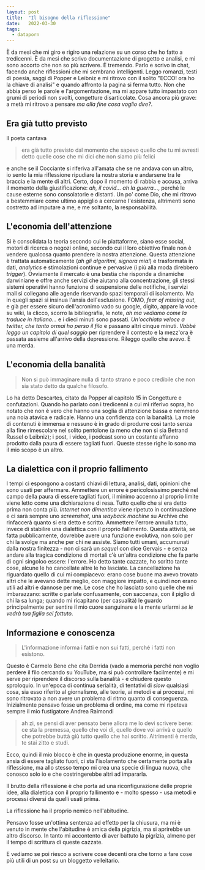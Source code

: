 ```yaml
---
layout: post
title:  "Il bisogno della riflessione"
date:   2022-03-30
tags:
  - dataporn
---
```


È da mesi che mi giro e rigiro una relazione su un corso che ho fatto a tredicenni. È da mesi che scrivo documentazione di progetto e analisi, e mi sono accorto che non so più scrivere. È tremendo. Parlo e scrivo in chat, facendo anche riflessioni che mi sembrano intelligenti. Leggo romanzi, testi di poesia, saggi di Popper e Leibniz e mi ritrovo con il solito "ECCO! ora ho la chiave di analisi" e quando affronto la pagina si ferma tutto. Non che abbia perso le parole e l'argomentazione, ma mi appare tutto impastato con grumi di periodi non svolti, congetture disarticolate. Cosa ancora più grave: a metà mi ritrovo a pensare *ma alla fine cosa voglio dire?*.

## Era già tutto previsto
Il poeta cantava 

> era già tutto previsto
> dal momento che sapevo
> quello che tu mi avresti detto
> quelle cose che mi dici
> che non siamo più felici

e anche se il Cocciante si riferiva all'amata che se ne andava con un altro, io sento la mia riflessione ripudiare la nostra storia e andarsene tra le braccia e la mente di altri. Certo, dopo il momento di rabbia e accusa, arriva il momento della giustificazione: *ah, il covid... ah la guerra...*, perché le cause esterne sono consolatorie e distanti. Un po' come Dio, che mi ritrovo a bestemmiare come ultimo appiglio a cercarne l'esistenza, altrimenti sono costretto ad imputare a me, e me soltanto, la responsabilità.

## L'economia dell'attenzione
Si è consolidata la teoria secondo cui le piattaforme, siano esse social, motori di ricerca o negozi online, secondo cui il loro obiettivo finale non è vendere qualcosa quanto prendere la nostra attenzione. Questa attenzione è trattata automaticamente (*ah gli algoritmi, signora mia!*) e trasformata in dati, *analytics* e stimolazioni continue e pervasive (i più alla moda direbbero *trigger*). Ovviamente il mercato è una bestia che risponde a dinamiche darwiniane e offre anche servizi che aiutano alla concentrazione, gli stessi sistemi operativi hanno funzione di sospensione delle notifiche, i servizi mail si collegano alle agende riservando spazi temporali di isolamento. Ma in quegli spazi si insinua l'ansia dell'esclusione. FOMO, *fear of missing out*, e già per essere sicuro dell'acronimo vado su google, digito, appare la voce su wiki, la clicco, scorro la bibliografia, le note, *ah ma vediamo come la traduce in italiano...* e i dieci minuti sono passati. *Un'occhiata veloce a twitter, che tanto ormai ho perso il filo* e passano altri cinque minuti. *Vabbé leggo un capitolo di quel saggio* per riprendere il contesto e la mezz'ora è passata assieme all'arrivo della depressione. Rileggo quello che avevo. È una merda.

## L'economia della banalità
>Non si può immaginare nulla di tanto strano e poco credibile che non sia stato detto da qualche filosofo.

Lo ha detto Descartes, citato da Popper al capitolo 15 in Congetture e confutazioni. Quando ho parlato con i tredicenni a cui mi riferivo sopra, ho notato che non è vero che hanno una soglia di attenzione bassa e nemmeno una noia atavica e radicale. Hanno una confidenza con la banalità. La mole di contenuti è immensa e nessuno è in grado di produrre così tanto senza alla fine rimescolare nel solito pentolone (a meno che non si sia Betrand Russel o Leibniz); i post, i video, i podcast sono un costante affanno prodotto dalla paura di essere tagliati fuori. Queste stesse righe lo sono ma il mio scopo è un altro. 

## La dialettica con il proprio fallimento
I tempi ci espongono a costanti chiavi di lettura, analisi, dati, opinioni che sono usati per affermare. Ammettere un errore è pericolosissimo perché nel campo della paura di essere tagliati fuori, il minimo accenno al proprio limite viene letto come una dichiarazione di resa. Tutto quello che si era detto prima non conta più. *Internet non dimentica* viene ripetuto in continuazione e ci sarà sempre uno *screenshot*, una *wayback machine* su Archive che rinfaccerà quanto si era detto e scritto. Ammettere l'errore annulla tutto, invece di stabilire una dialettica con il proprio fallimento. Questa attività, se fatta pubblicamente, dovrebbe avere una funzione evolutiva, non solo per chi la svolge ma anche per chi ne assiste. Siamo tutti umani, accumunati dalla nostra finitezza -  non ci sarà un *sequel* con dice Gervais - e senza andare alla tragica condizione di mortali c'è un'altra condizione che fa parte di ogni singoloo essere: l'errore. Ho detto tante cazzate, ho scritto tante cose, alcune le ho cancellate altre le ho lasciate. La cancellazione ha riguardato quello di cui mi compiacevo: erano cose buone ma avevo trovato altri che le avevano dette meglio, con maggiore impatto, e quindi non erano utili ad altri e dannose per me. Le cose che ho lasciato sono quelle che mi imbarazzano: scritte o parlate confusamente, con saccenza, con il piglio di chi la sa lunga; quando mi ricapitano (per casualità) le guardo principalmente per sentire il mio cuore sanguinare e la mente urlarmi *se le vedrà tua figlia sei fottuto*. 

## Informazione e conoscenza
> L'informazione informa i fatti e non sui fatti, perché i fatti non esistono.

Questo è Carmelo Bene che cita Derrida (vado a memoria perché non voglio perdere il filo cercando su YouTube, ma si può controllare facilmente) e mi serve per riprendere il discorso sulla banalità - e chiudere questo sproloquio. In un'epoca di continua serialità, di tentativi di *slow* qualsiasi cosa, sia esso riferito al giornalismo, alle teorie, ai metodi e ai processi, mi sono ritrovato a non avere un problema di ritmo quanto di conseguenza. Inizialmente pensavo fosse un problema di ordine, ma come mi ripeteva sempre il mio fustigatore Andrea Raimondi 

> ah zi, se pensi di aver pensato bene allora me lo devi scrivere bene: ce sta la premessa, quello che voi dì, quello dove voi arrivà e quello che potrebbe buttà giù tutto quello che hai scritto. Altrimenti è merda, te stai zitto e studi.

Ecco, quindi il mio blocco è che in questa produzione enorme, in questa ansia di essere tagliato fuori, ci sta l'isolamento che certamente porta alla riflessione, ma allo stesso tempo mi crea una specie di lingua nuova, che conosco solo io e che costringerebbe altri ad impararla. 

Il brutto della riflessione è che porta ad una riconfigurazione delle proprie idee, alla dialettica con il proprio fallimento e - molto spesso - usa metodi e processi diversi da quelli usati prima. 

La riflessione ha il proprio nemico nell'abitudine.

Pensavo fosse un'ottima sentenza ad effetto per la chiusura, ma mi è venuto in mente che l'abitudine è amica della pigrizia, ma si aprirebbe un altro discorso. In tanto mi accontento di aver battuto la pigrizia, almeno per il tempo di scrittura di queste cazzate.

E vediamo se poi riesco a scrivere cose decenti ora che torno a fare cose più utili di un post su un bloggetto velleitario.
